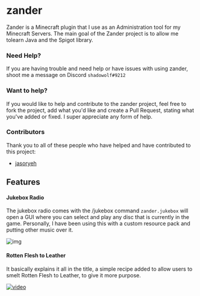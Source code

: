 # zander
Zander is a Minecraft plugin that I use as an Administration tool for my Minecraft Servers.
The main goal of the Zander project is to allow me tolearn Java and the Spigot library.

### Need Help?
If you are having trouble and need help or have issues with using zander, shoot me a message on Discord `shadowolf#9212`

### Want to help?
If you would like to help and contribute to the zander project, feel free to fork the project, add what you'd like and create a Pull Request, stating what you've added or fixed.
I super appreciate any form of help.

### Contributors
Thank you to all of these people who have helped and have contributed to this project:
- [jasoryeh](https://github.com/jasoryeh)

## Features
#### Jukebox Radio
The jukebox radio comes with the /jukebox command `zander.jukebox` will open a GUI where you can select and play any disc that is currently in the game. Personally, I have been using this with a custom resource pack and putting other music over it.

![img](https://i.gyazo.com/42eb80721eff5f8889078f4ec567f175.png)

#### Rotten Flesh to Leather
It basically explains it all in the title, a simple recipe added to allow users to smelt Rotten Flesh to Leather, to give it more purpose.

[![video](https://i.gyazo.com/69202523a46fd45fc2685d25d9a8c09a.png)](https://i.gyazo.com/0eea23fc0a9348e6d18e1b4347095bec.mp4)
